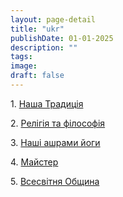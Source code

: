 ```yaml
---
layout: page-detail
title: "ukr"
publishDate: 01-01-2025
description: ""
tags:
image:
draft: false
---
```


 1\. [Наша Традицiя](/ukr/nasha%5Ftraditsiya/) 

 2\. [Релiгiя та фiлософiя](/ukr/religiya-ta-filosofiya/) 

 3\. [Нашi ашрами йоги](/ukr/nashi-ashrami-yogi/) 

 4\. [Майстер](/ukr/mayster/) 

 5\. [Всесвiтня Община](/ukr/vsesvitnya-obshchina/) 

  
